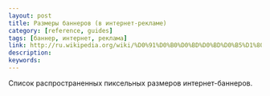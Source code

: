 ```yaml
---
layout: post
title: Размеры баннеров (в интернет-рекламе)
category: [reference, guides]
tags: [баннер, интернет, реклама]
link: http://ru.wikipedia.org/wiki/%D0%91%D0%B0%D0%BD%D0%BD%D0%B5%D1%80_%28%D0%98%D0%BD%D1%82%D0%B5%D1%80%D0%BD%D0%B5%D1%82%29#.D0.A0.D0.B0.D0.B7.D0.BC.D0.B5.D1.80.D1.8B_.D0.B1.D0.B0.D0.BD.D0.BD.D0.B5.D1.80.D0.B0
description:
keywords:
---
```


<p>Список распространенных пиксельных размеров интернет-баннеров.</p>
